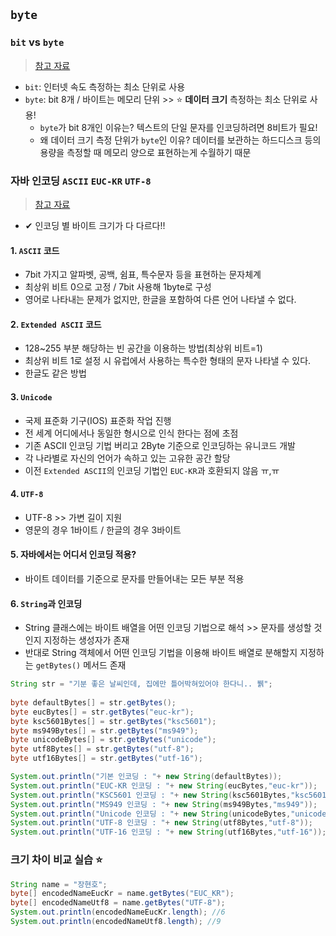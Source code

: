 ## `byte` 
### `bit` vs `byte`
> [참고 자료](https://aitconomy.tistory.com/13)

- `bit`: 인터넷 속도 측정하는 최소 단위로 사용
- `byte`: bit 8개 / 바이트는 메모리 단위 >> ⭐ __데이터 크기__ 측정하는 최소 단위로 사용! 
  - `byte`가  bit 8개인 이유는? 텍스트의 단일 문자를 인코딩하려면 8비트가 필요!
  - 왜 데이터 크기 측정 단위가 `byte`인 이유? 데이터를 보관하는 하드디스크 등의 용량을 측정할 때 메모리 양으로 표현하는게 수월하기 때문

### 자바 인코딩 `ASCII` `EUC-KR` `UTF-8`
> [참고 자료](https://m.blog.naver.com/PostView.naver?isHttpsRedirect=true&blogId=pjok1122&logNo=221505713248)
- ✔ 인코딩 별 바이트 크기가 다 다르다!! 

#### 1. `ASCII` 코드
- 7bit 가지고 알파벳, 공백, 쉼표, 특수문자 등을 표현하는 문자체계
- 최상위 비트 0으로 고정 / 7bit 사용해 1byte로 구성
- 영어로 나타내는 문제가 없지만, 한글을 포함하여 다른 언어 나타낼 수 없다.

#### 2. `Extended ASCII` 코드
- 128~255 부분 해당하는 빈 공간을 이용하는 방법(최상위 비트=1)
- 최상위 비트 1로 설정 시 유럽에서 사용하는 특수한 형태의 문자 나타낼 수 있다.
- 한글도 같은 방법

#### 3. `Unicode` 
- 국제 표준화 기구(IOS) 표준화 작업 진행
- 전 세계 어디에서나 동일한 형시으로 인식 한다는 점에 초점
- 기존 ASCII 인코딩 기법 버리고 2Byte 기준으로 인코딩하는 유니코드 개발
- 각 나라별로 자신의 언어가 속하고 있는 고유한 공간 할당
- 이전 `Extended ASCII`의 인코딩 기법인 `EUC-KR`과 호환되지 않음 ㅠ,ㅠ

#### 4. `UTF-8`
- UTF-8 >> 가변 길이 지원
- 영문의 경우 1바이트 / 한글의 경우 3바이트

#### 5. 자바에서는 어디서 인코딩 적용?
- 바이트 데이터를 기준으로 문자를 만들어내는 모든 부분 적용

#### 6. `String`과 인코딩
- String 클래스에는 바이트 배열을 어떤 인코딩 기법으로 해석 >> 문자를 생성할 것인지 지정하는 생성자가 존재
- 반대로 String 객체에서 어떤 인코딩 기법을 이용해 바이트 배열로 분해할지 지정하는 `getBytes()` 메서드 존재

```java
String str = "기분 좋은 날씨인데, 집에만 틀어박혀있어야 한다니.. 뷁";
		
byte defaultBytes[] = str.getBytes();
byte eucBytes[] = str.getBytes("euc-kr");
byte ksc5601Bytes[] = str.getBytes("ksc5601");
byte ms949Bytes[] = str.getBytes("ms949");
byte unicodeBytes[] = str.getBytes("unicode");
byte utf8Bytes[] = str.getBytes("utf-8");
byte utf16Bytes[] = str.getBytes("utf-16");

System.out.println("기본 인코딩 : "+ new String(defaultBytes));
System.out.println("EUC-KR 인코딩 : "+ new String(eucBytes,"euc-kr"));
System.out.println("KSC5601 인코딩 : "+ new String(ksc5601Bytes,"ksc5601"));
System.out.println("MS949 인코딩 : "+ new String(ms949Bytes,"ms949"));
System.out.println("Unicode 인코딩 : "+ new String(unicodeBytes,"unicode"));
System.out.println("UTF-8 인코딩 : "+ new String(utf8Bytes,"utf-8"));
System.out.println("UTF-16 인코딩 : "+ new String(utf16Bytes,"utf-16"));

```

### 크기 차이 비교 실습 ⭐
```java
String name = "장현호";
byte[] encodedNameEucKr = name.getBytes("EUC_KR");
byte[] encodedNameUtf8 = name.getBytes("UTF-8");
System.out.println(encodedNameEucKr.length); //6
System.out.println(encodedNameUtf8.length); //9
```
